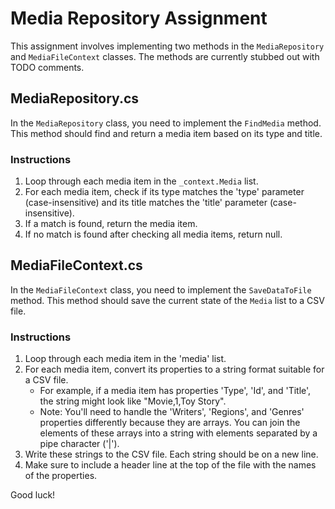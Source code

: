 ﻿# Media Repository Assignment

This assignment involves implementing two methods in the `MediaRepository` and `MediaFileContext` classes. The methods are currently stubbed out with TODO comments.

## MediaRepository.cs

In the `MediaRepository` class, you need to implement the `FindMedia` method. This method should find and return a media item based on its type and title.

### Instructions

1. Loop through each media item in the `_context.Media` list.
2. For each media item, check if its type matches the 'type' parameter (case-insensitive) and its title matches the 'title' parameter (case-insensitive).
3. If a match is found, return the media item.
4. If no match is found after checking all media items, return null.

## MediaFileContext.cs

In the `MediaFileContext` class, you need to implement the `SaveDataToFile` method. This method should save the current state of the `Media` list to a CSV file.

### Instructions

1. Loop through each media item in the 'media' list.
2. For each media item, convert its properties to a string format suitable for a CSV file.
    - For example, if a media item has properties 'Type', 'Id', and 'Title', the string might look like "Movie,1,Toy Story".
    - Note: You'll need to handle the 'Writers', 'Regions', and 'Genres' properties differently because they are arrays. You can join the elements of these arrays into a string with elements separated by a pipe character ('|').
3. Write these strings to the CSV file. Each string should be on a new line.
4. Make sure to include a header line at the top of the file with the names of the properties.

Good luck!
